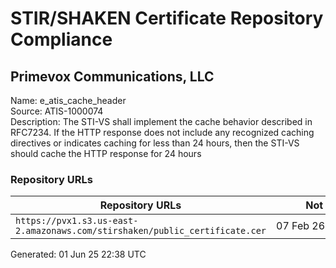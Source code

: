 # STIR/SHAKEN Certificate Repository Compliance

## Primevox Communications, LLC

Name: e_atis_cache_header\
Source: ATIS-1000074\
Description: The STI-VS shall implement the cache behavior described in RFC7234. If the HTTP response does not include any recognized caching directives or indicates caching for less than 24 hours, then the STI-VS should cache the HTTP response for 24 hours
### Repository URLs

| Repository URLs | Not After |  Problems | Link |
|-----------------|-----------|-----------|------|
| `https://pvx1.s3.us-east-2.amazonaws.com/stirshaken/public_certificate.cer` | 07&#160;Feb&#160;26&#160;12:06&#160;UTC | true | [view](../../REPOS/d1ab99b11e61a66b45169213587882507060156b/README.md) |


Generated: 01 Jun 25 22:38 UTC